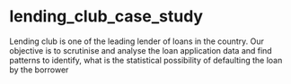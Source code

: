 # lending_club_case_study
Lending club is one of the leading lender of loans in the country. Our objective is to scrutinise and analyse the loan application data and find patterns to identify, what is the statistical possibility of defaulting the loan by the borrower

